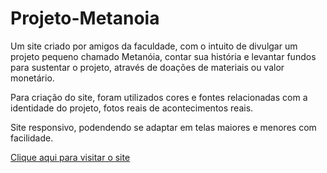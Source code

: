 # Projeto-Metanoia
Um site criado por amigos da faculdade, com o intuito de divulgar um projeto pequeno chamado Metanóia, contar sua história e levantar fundos para sustentar o projeto, através de doações de materiais ou valor monetário.

Para criação do site, foram utilizados cores e fontes relacionadas com a identidade do projeto, fotos reais de acontecimentos reais.

Site responsivo, podendendo se adaptar em telas maiores e menores com facilidade.

<a href="https://pedro-castr.github.io/Projeto-Metanoia/">Clique aqui para visitar o site<a>
